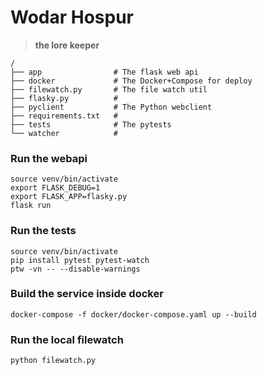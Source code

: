 Wodar Hospur
============
> **the lore keeper**

```
/
├── app                # The flask web api
├── docker             # The Docker+Compose for deploy
├── filewatch.py       # The file watch util
├── flasky.py          # 
├── pyclient           # The Python webclient
├── requirements.txt   # 
├── tests              # The pytests
└── watcher            # 

```


### Run the webapi

```
source venv/bin/activate
export FLASK_DEBUG=1
export FLASK_APP=flasky.py
flask run
```


### Run the tests

```
source venv/bin/activate
pip install pytest pytest-watch
ptw -vn -- --disable-warnings
```

### Build the service inside docker

```
docker-compose -f docker/docker-compose.yaml up --build
```

### Run the local filewatch

```
python filewatch.py
```


